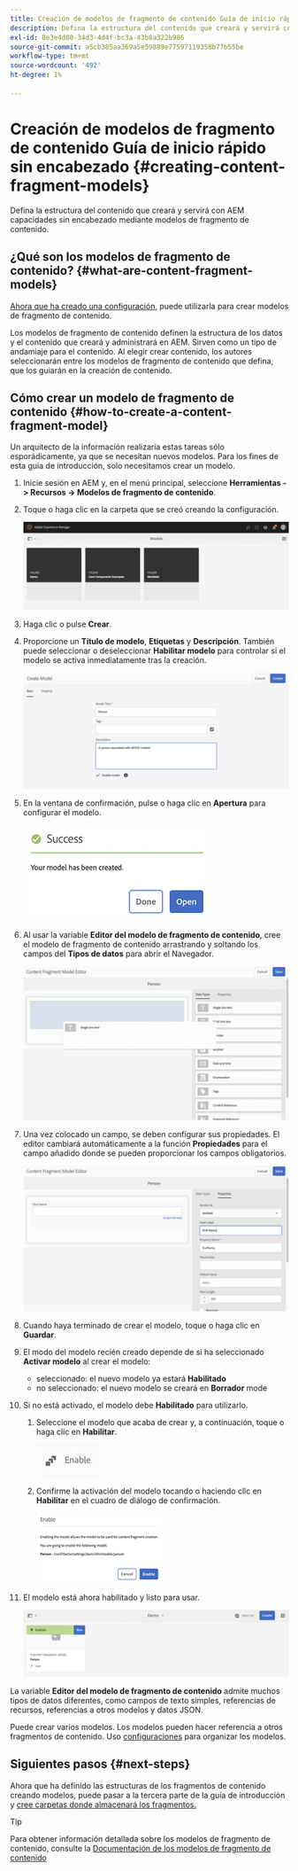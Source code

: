 ```yaml
---
title: Creación de modelos de fragmento de contenido Guía de inicio rápido sin encabezado
description: Defina la estructura del contenido que creará y servirá con AEM capacidades sin encabezado mediante modelos de fragmento de contenido.
exl-id: 8e3e4d00-34d3-4d4f-bc3a-43b8a322b986
source-git-commit: a5cb385aa369a5e59889e77597119358b77b55be
workflow-type: tm+mt
source-wordcount: '492'
ht-degree: 1%

---
```


# Creación de modelos de fragmento de contenido Guía de inicio rápido sin encabezado {#creating-content-fragment-models}

Defina la estructura del contenido que creará y servirá con AEM capacidades sin encabezado mediante modelos de fragmento de contenido.

## ¿Qué son los modelos de fragmento de contenido? {#what-are-content-fragment-models}

[Ahora que ha creado una configuración,](create-configuration.md) puede utilizarla para crear modelos de fragmento de contenido.

Los modelos de fragmento de contenido definen la estructura de los datos y el contenido que creará y administrará en AEM. Sirven como un tipo de andamiaje para el contenido. Al elegir crear contenido, los autores seleccionarán entre los modelos de fragmento de contenido que defina, que los guiarán en la creación de contenido.

## Cómo crear un modelo de fragmento de contenido {#how-to-create-a-content-fragment-model}

Un arquitecto de la información realizaría estas tareas sólo esporádicamente, ya que se necesitan nuevos modelos. Para los fines de esta guía de introducción, solo necesitamos crear un modelo.

1. Inicie sesión en AEM y, en el menú principal, seleccione **Herramientas -> Recursos -> Modelos de fragmento de contenido**.
1. Toque o haga clic en la carpeta que se creó creando la configuración.

   ![La carpeta de modelos](../assets/models-folder.png)
1. Haga clic o pulse **Crear**.
1. Proporcione un **Título de modelo**, **Etiquetas** y **Descripción**. También puede seleccionar o deseleccionar **Habilitar modelo** para controlar si el modelo se activa inmediatamente tras la creación.

   ![Creación de un modelo](../assets/models-create.png)
1. En la ventana de confirmación, pulse o haga clic en **Apertura** para configurar el modelo.

   ![Ventana de confirmación](../assets/models-confirmation.png)
1. Al usar la variable **Editor del modelo de fragmento de contenido**, cree el modelo de fragmento de contenido arrastrando y soltando los campos del **Tipos de datos** para abrir el Navegador.

   ![Arrastrar y soltar campos](../assets/models-drag-and-drop.png)

1. Una vez colocado un campo, se deben configurar sus propiedades. El editor cambiará automáticamente a la función **Propiedades** para el campo añadido donde se pueden proporcionar los campos obligatorios.

   ![Configuración de propiedades](../assets/models-configure-properties.png)
1. Cuando haya terminado de crear el modelo, toque o haga clic en **Guardar**.

1. El modo del modelo recién creado depende de si ha seleccionado **Activar modelo** al crear el modelo:
   * seleccionado: el nuevo modelo ya estará **Habilitado**
   * no seleccionado: el nuevo modelo se creará en **Borrador** mode

1. Si no está activado, el modelo debe **Habilitado** para utilizarlo.
   1. Seleccione el modelo que acaba de crear y, a continuación, toque o haga clic en **Habilitar**.

      ![Activación del modelo](../assets/models-enable.png)
   1. Confirme la activación del modelo tocando o haciendo clic en **Habilitar** en el cuadro de diálogo de confirmación.

      ![Activación del cuadro de diálogo de confirmación](../assets/models-enabling.png)
1. El modelo está ahora habilitado y listo para usar.

   ![Modelo habilitado](../assets/models-enabled.png)

La variable **Editor del modelo de fragmento de contenido** admite muchos tipos de datos diferentes, como campos de texto simples, referencias de recursos, referencias a otros modelos y datos JSON.

Puede crear varios modelos. Los modelos pueden hacer referencia a otros fragmentos de contenido. Uso [configuraciones](create-configuration.md) para organizar los modelos.

## Siguientes pasos {#next-steps}

Ahora que ha definido las estructuras de los fragmentos de contenido creando modelos, puede pasar a la tercera parte de la guía de introducción y [cree carpetas donde almacenará los fragmentos.](create-assets-folder.md)

>[!TIP]
>
>Para obtener información detallada sobre los modelos de fragmento de contenido, consulte la [Documentación de los modelos de fragmento de contenido](/help/assets/content-fragments/content-fragments-models.md)
